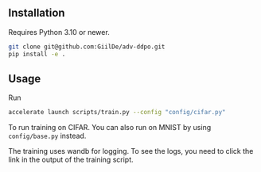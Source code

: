 

## Installation
Requires Python 3.10 or newer.

```bash
git clone git@github.com:GiilDe/adv-ddpo.git
pip install -e .
```

## Usage
Run
```bash
accelerate launch scripts/train.py --config "config/cifar.py"
```
To run training on CIFAR. You can also run on MNIST by using `config/base.py` instead.

The training uses wandb for logging. To see the logs, you need to click the link in the output of the training script.